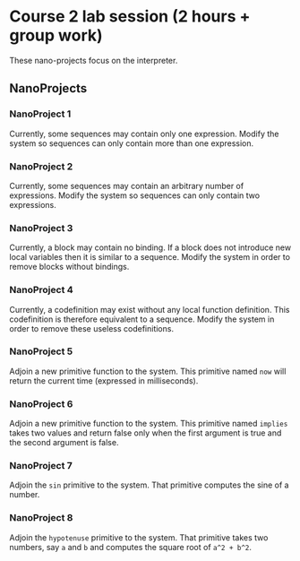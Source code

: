 
Course 2 lab session (2 hours + group work)
===========================================

These nano-projects focus on the interpreter.

NanoProjects
------------

### NanoProject 1 ###

Currently, some sequences may contain only one expression. Modify the
system so sequences can only contain more than one expression.

### NanoProject 2 ###

Currently, some sequences may contain an arbitrary number of
expressions. Modify the system so sequences can only contain two
expressions.

### NanoProject 3 ###

Currently, a block may contain no binding. If a block does not
introduce new local variables then it is similar to a sequence.
Modify the system in order to remove blocks without bindings.

### NanoProject 4 ###

Currently, a codefinition may exist without any local function
definition. This codefinition is therefore equivalent to a sequence.
Modify the system in order to remove these useless codefinitions.

### NanoProject 5 ###

Adjoin a new primitive function to the system. This primitive named
`now` will return the current time (expressed in milliseconds).

### NanoProject 6 ###

Adjoin a new primitive function to the system. This primitive named
`implies` takes two values and return false only when the first
argument is true and the second argument is false.

### NanoProject 7 ###

Adjoin the `sin` primitive to the system. That primitive computes the
sine of a number.

### NanoProject 8 ###

Adjoin the `hypotenuse` primitive to the system. That primitive takes
two numbers, say `a` and `b` and computes the square root of `a^2 + b^2`.

